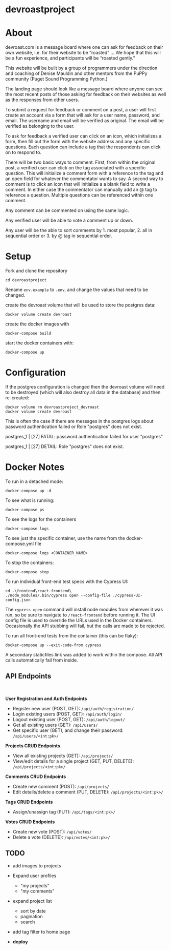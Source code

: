 # devroastproject

# About

devroast.com is a message board where one can ask for feedback on their own website, i.e. for their website to be “roasted” ... We hope that this will be a fun experience, and participants will be “roasted gently.”

This website will be built by a group of programmers under the direction and coaching of Denise Mauldin and other mentors from the PuPPy community (Puget Sound Programming Python.)

The landing page should look like a message board where anyone can see the most recent posts of those asking for feedback on their websites as well as the responses from other users.

To submit a request for feedback or comment on a post, a user will first create an account via a form that will ask for a user name, password, and email. The username and email will be verified as original. The email will be verified as belonging to the user.

To ask for feedback a verified user can click on an icon, which initializes a form, then fill out the form with the website address and any specific questions. Each question can include a tag that the respondents can click on to respond to.

There will be two basic ways to comment. First, from within the original post, a verified user can click on the tag associated with a specific question. This will initialize a comment form with a reference to the tag and an open field for whatever the commentator wants to say. A second way to comment is to click an icon that will initialize a a blank field to write a comment. In either case the commentator can manually add an @ tag to reference a question. Multiple questions can be referenced within one comment.

Any comment can be commented on using the same logic.

Any verified user will be able to vote a comment up or down.

Any user will be the able to sort comments by 1. most popular, 2. all in sequential order or 3. by @ tag in sequential order.

# Setup

Fork and clone the repository

```
cd devroastproject
```

Rename `env.example` to `.env`, and change the values that need to be changed.

create the devroast volume that will be used to store the postgres data:

```
docker volume create devroast
```

create the docker images with

```
docker-compose build
```

start the docker containers with:

```
docker-compose up
```

# Configuration

If the postgres configuration is changed then the devroast volume will
need to be destroyed (which will also destroy all data in the database)
and then re-created:

```
docker volume rm devroastproject_devroast
docker volume create devroast
```

This is often the case if there are messages in the postgres logs about
password authentication failed or Role "postgres" does not exist.

postgres_1 | [27] FATAL: password authentication failed for user "postgres"

postgres_1 | [27] DETAIL: Role "postgres" does not exist.

# Docker Notes

To run in a detached mode:

```
docker-compose up -d
```

To see what is running:

```
docker-compose ps
```

To see the logs for the containers

```
docker-compose logs
```

To see just the specific container, use the name from the docker-compose.yml file

```
docker-compose logs <CONTAINER_NAME>
```

To stop the containers:

```
docker-compose stop
```

To run individual front-end test specs with the Cypress UI:

```
cd .\frontend\react-frontend\
./node_modules/.bin/cypress open --config-file ./cypress-UI-config.json
```

The `cypress open` command will install node modules from wherever it was run, so be sure to navigate to `/react-frontend` before running it.
The UI config file is used to override the URLs used in the Docker containers.
Occasionally the API stubbing will fail, but the calls are made to be rejected.

To run all front-end tests from the container (this can be flaky):

```
docker-compose up --exit-code-from cypress
```

A secondary staticfiles link was added to work within the compose. All API calls automatically fail from inside.

## API Endpoints

<br>

**User Registration and Auth Endpoints**

- Register new user (POST, GET): `/api/auth/registration/`
- Login existing users (POST, GET): `/api/auth/login/`
- Logout existing user (POST, GET): `/api/auth/logout/`
- Get all existing users (GET): `/api/users/`
- Get specific user (GET), and change their password: `/api/users/<int:pk>/`

**Projects CRUD Endpoints**

- View all existing projects (GET): `/api/projects/`
- View/edit details for a single project (GET, PUT, DELETE): `/api/projects/<int:pk>/`

**Comments CRUD Endpoints**

- Create new comment (POST): `/api/projects/`
- Edit details/delete a comment (PUT, DELETE): `/api/projects/<int:pk>/`

**Tags CRUD Endpoints**

- Assign/unassign tag (PUT): `/api/tags/<int:pk>/`

**Votes CRUD Endpoints**

- Create new vote (POST): `/api/votes/`
- Delete a vote (DELETE): `/api/votes/<int:pk>/`

## TODO

- add images to projects

- Expand user profiles

  - "my projects"
  - "my comments"

- expand project list

  - sort by date
  - pagination
  - search

- add tag filter to home page

- **deploy**
